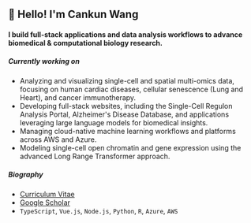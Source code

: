 
## 👋 Hello! I'm Cankun Wang

#### I build full-stack applications and data analysis workflows to advance biomedical & computational biology research.

##### Currently working on

- Analyzing and visualizing single-cell and spatial multi-omics data, focusing on human cardiac diseases, cellular senescence (Lung and Heart), and cancer immunotherapy.
- Developing full-stack websites, including the Single-Cell Regulon Analysis Portal, Alzheimer's Disease Database, and applications leveraging large language models for biomedical insights.
- Managing cloud-native machine learning workflows and platforms across AWS and Azure.
- Modeling single-cell open chromatin and gene expression using the advanced Long Range Transformer approach.

  
##### Biography

- <a href="https://github.com/Wang-Cankun/Wang-Cankun/blob/main/Cankun_Wang_CV.pdf" target="_blank">Curriculum Vitae</a>
- <a href="https://scholar.google.com/citations?user=MCccvxgAAAAJ&hl=en" target="_blank">Google Scholar</a>
- `TypeScript`, `Vue.js`, `Node.js`, `Python`, `R`, `Azure`, `AWS`
<!--
<a href="https://github.com/anuraghazra/github-readme-stats" _target="blank"> <img src="https://github-readme-stats.vercel.app/api?username=Wang-Cankun&count_private=true&show_icons=true&theme=vue"/></a> 

![](https://komarev.com/ghpvc/?username=Wang-Cankun)

<!--
- Longitudinal electronic medical/health records to study [activities from intensive care patients with critical illness](https://reporter.nih.gov/search/1vFutA6RBkqivB34YtjobA/project-details/10130657).
<a href="https://github.com/anuraghazra/github-readme-stats"_target="blank"><img src="https://github-readme-stats.anuraghazra1.vercel.app/api/top-langs/?username=Wang-Cankun&layout=compact&theme=vue" />
</a>



<p align="left">
<img src="https://raw.githubusercontent.com/devicons/devicon/master/icons/r/r-original.svg" alt="docker" width="24" height="24"/>
<img src="https://raw.githubusercontent.com/devicons/devicon/master/icons/typescript/typescript-original.svg" alt="typescript" width="24" height="24"/>
<img src="https://raw.githubusercontent.com/devicons/devicon/master/icons/python/python-original.svg" alt="python" width="24" height="24"/>
<img src="https://raw.githubusercontent.com/devicons/devicon/master/icons/nodejs/nodejs-original-wordmark.svg" alt="nodejs" width="24" height="24"/>
<img src="https://raw.githubusercontent.com/devicons/devicon/master/icons/vuejs/vuejs-original-wordmark.svg" alt="vue" width="24" height="24"/>
<img src="https://raw.githubusercontent.com/devicons/devicon/master/icons/nuxtjs/nuxtjs-original.svg" alt="nuxt" width="24" height="24"/>
<img src="https://raw.githubusercontent.com/devicons/devicon/master/icons/nestjs/nestjs-plain.svg" alt="nestjs" width="24" height="24"/>
<img src="https://raw.githubusercontent.com/devicons/devicon/master/icons/nginx/nginx-original.svg" alt="nginx" width="24" height="24"/>
<img src="https://raw.githubusercontent.com/devicons/devicon/master/icons/mysql/mysql-original-wordmark.svg" alt="mysql" width="24" height="24"/>
<img src="https://camo.githubusercontent.com/c895dcc921b7591d8133f091d69bce4de301c6834af8a201d6a25237c80524cf/68747470733a2f2f7777772e766563746f726c6f676f2e7a6f6e652f6c6f676f732f7079746f7263682f7079746f7263682d69636f6e2e737667" alt="pytorch" width="24" height="24"/>
<img src="https://raw.githubusercontent.com/devicons/devicon/master/icons/docker/docker-original-wordmark.svg" alt="docker" width="24" height="24"/>
</p>
-->

<!--
**Wang-Cankun/Wang-Cankun** is a ✨ _special_ ✨ repository because its `README.md` (this file) appears on your GitHub profile.

Here are some ideas to get you started:

- 🔭 I’m currently working on ...
- 🌱 I’m currently learning ...
- 👯 I’m looking to collaborate on ...
- 🤔 I’m looking for help with ...
- 💬 Ask me about ...
- 📫 How to reach me: ...
- 😄 Pronouns: ...
- ⚡ Fun fact: ...

-->
